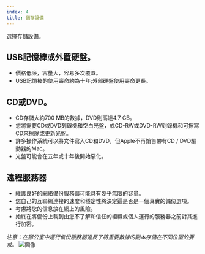 ```yaml
---
index: 4
title: 儲存設備
---
```

選擇存儲設備。

## USB記憶棒或外置硬盤。

* 價格低廉，容量大，容易多次覆蓋。
* USB記憶棒的使用壽命約為十年;外部硬盤使用壽命更長。

## CD或DVD。

* CD存儲大約700 MB的數據，DVD則高達4.7 GB。
* 您將需要CD或DVD刻錄機和空白光盤，或CD-RW或DVD-RW刻錄機和可擦寫CD來擦除或更新光盤。
* 許多操作系統可以將文件寫入CD和DVD，但Apple不再銷售帶有CD / DVD驅動器的Mac。
* 光盤可能會在五年或十年後開始惡化。

## 遠程服務器

* 維護良好的網絡備份服務器可能具有幾乎無限的容量。
* 您自己的互聯網連接的速度和穩定性將決定這是否是一個真實的備份選項。
* 考慮將您的信息放在網上的風險。
* 始終在將備份上載到由您不了解和信任的組織或個人運行的服務器之前對其進行加密。

*注意：在辦公室中運行備份服務器違反了將重要數據的副本存儲在不同位置的要求。*
![圖像](deleting2.png)